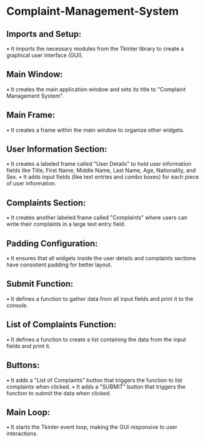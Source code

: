 # Complaint-Management-System

## Imports and Setup:
•	It imports the necessary modules from the Tkinter library to create a graphical user interface (GUI).
## Main Window:
•	It creates the main application window and sets its title to "Complaint Management System".
## Main Frame:
•	It creates a frame within the main window to organize other widgets.
## User Information Section:
•	It creates a labeled frame called "User Details" to hold user information fields like Title, First Name, Middle Name, Last Name, Age, Nationality, and Sex.
•	It adds input fields (like text entries and combo boxes) for each piece of user information.
## Complaints Section:
•	It creates another labeled frame called "Complaints" where users can write their complaints in a large text entry field.
## Padding Configuration:
•	It ensures that all widgets inside the user details and complaints sections have consistent padding for better layout.
## Submit Function:
•	It defines a function to gather data from all input fields and print it to the console.
## List of Complaints Function:
•	It defines a function to create a list containing the data from the input fields and print it.
## Buttons:
•	It adds a "List of Complaints" button that triggers the function to list complaints when clicked.
•	It adds a "SUBMIT" button that triggers the function to submit the data when clicked.
## Main Loop:
•	It starts the Tkinter event loop, making the GUI responsive to user interactions.
